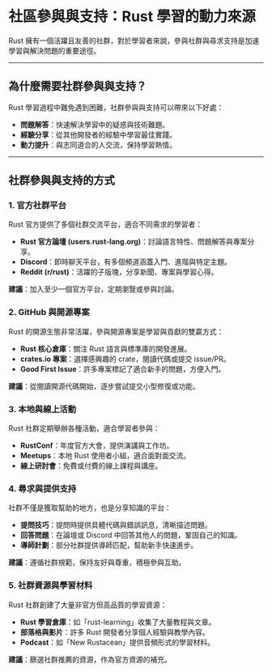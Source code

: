 # 社區參與與支持：Rust 學習的動力來源

Rust 擁有一個活躍且友善的社群，對於學習者來說，參與社群與尋求支持是加速學習與解決問題的重要途徑。

---

## 為什麼需要社群參與與支持？

Rust 學習過程中難免遇到困難，社群參與與支持可以帶來以下好處：

- **問題解答**：快速解決學習中的疑惑與技術難題。
- **經驗分享**：從其他開發者的經驗中學習最佳實踐。
- **動力提升**：與志同道合的人交流，保持學習熱情。

---

## 社群參與與支持的方式

### 1. 官方社群平台

Rust 官方提供了多個社群交流平台，適合不同需求的學習者：

- **Rust 官方論壇 (users.rust-lang.org)**：討論語言特性、問題解答與專案分享。
- **Discord**：即時聊天平台，有多個頻道涵蓋入門、進階與特定主題。
- **Reddit (r/rust)**：活躍的子版塊，分享新聞、專案與學習心得。

**建議**：加入至少一個官方平台，定期瀏覽或參與討論。

### 2. GitHub 與開源專案

Rust 的開源生態非常活躍，參與開源專案是學習與貢獻的雙贏方式：

- **Rust 核心倉庫**：關注 Rust 語言與標準庫的開發進展。
- **crates.io 專案**：選擇感興趣的 crate，閱讀代碼或提交 issue/PR。
- **Good First Issue**：許多專案標記了適合新手的問題，方便入門。

**建議**：從閱讀開源代碼開始，逐步嘗試提交小型修復或功能。

### 3. 本地與線上活動

Rust 社群定期舉辦各種活動，適合學習者參與：

- **RustConf**：年度官方大會，提供演講與工作坊。
- **Meetups**：本地 Rust 使用者小組，適合面對面交流。
- **線上研討會**：免費或付費的線上課程與講座。

### 4. 尋求與提供支持

社群不僅是獲取幫助的地方，也是分享知識的平台：

- **提問技巧**：提問時提供具體代碼與錯誤訊息，清晰描述問題。
- **回答問題**：在論壇或 Discord 中回答其他人的問題，鞏固自己的知識。
- **導師計劃**：部分社群提供導師匹配，幫助新手快速進步。

**建議**：遵循社群規範，保持友好與尊重，積極參與互助。

### 5. 社群資源與學習材料

Rust 社群創建了大量非官方但高品質的學習資源：

- **Rust 學習倉庫**：如「rust-learning」收集了大量教程與文章。
- **部落格與影片**：許多 Rust 開發者分享個人經驗與教學內容。
- **Podcast**：如「New Rustacean」提供音頻形式的學習材料。

**建議**：篩選社群推薦的資源，作為官方資源的補充。
